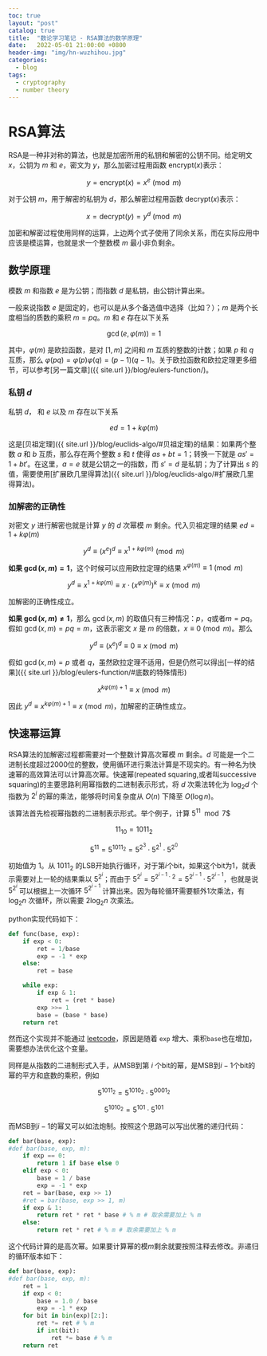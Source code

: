 ```yaml
---
toc: true
layout: "post"
catalog: true
title:  "数论学习笔记 - RSA算法的数学原理"
date:   2022-05-01 21:00:00 +0800
header-img: "img/hn-wuzhihou.jpg"
categories: 
  - blog
tags:
  - cryptography
  - number theory
---
```


# RSA算法

RSA是一种非对称的算法，也就是加密所用的私钥和解密的公钥不同。给定明文 $x$，公钥为 $m$ 和 $e$，密文为 $y$，那么加密过程用函数 $\text{encrypt}(x)$表示：

$$y=\text{encrypt}(x)=x^{e}\pmod {m}$$ 

对于公钥 $m$，用于解密的私钥为 $d$，那么解密过程用函数 $\text{decrypt}(x)$表示：

$$x=\text{decrypt}(y)=y^d\pmod {m}$$

加密和解密过程使用同样的运算，上边两个式子使用了同余关系，而在实际应用中应该是模运算，也就是求一个整数模 $m$ 最小非负剩余。

## 数学原理

模数 $m$ 和指数 $e$ 是为公钥；而指数 $d$ 是私钥，由公钥计算出来。

一般来说指数 $e$ 是固定的，也可以是从多个备选值中选择（比如？）；$m$ 是两个长度相当的质数的乘积 $m=pq$。$m$ 和 $e$ 存在以下关系

$$
\gcd(e, \varphi(m))=1
$$

其中，$\varphi(m)$ 是欧拉函数，是对 $[1,m]$ 之间和 $m$ 互质的整数的计数；如果 $p$ 和 $q$ 互质，那么 $\varphi(pq)=\varphi(p)\varphi(q)=(p-1)(q-1)$。关于欧拉函数和欧拉定理更多细节，可以参考[另一篇文章]({{ site.url }}/blog/eulers-function/)。

### 私钥 $d$

私钥 $d$， 和 $e$ 以及 $m$ 存在以下关系

$$
ed=1+k\varphi(m)
$$

这是[贝祖定理]({{ site.url }}/blog/euclids-algo/#贝祖定理)的结果：如果两个整数 $a$ 和 $b$ 互质，那么存在两个整数 $s$ 和 $t$ 使得 $as+bt=1$；转换一下就是 $as'=1+bt'$。在这里，$a=e$ 就是公钥之一的指数，而 $s'=d$ 是私钥；为了计算出 $s$ 的值，需要使用[扩展欧几里得算法]({{ site.url }}/blog/euclids-algo/#扩展欧几里得算法)。

### 加解密的正确性

对密文 $y$ 进行解密也就是计算 $y$ 的 $d$ 次幂模 $m$ 剩余。代入贝祖定理的结果 $ed=1+k\varphi(m)$

$$
y^d\equiv (x^e)^d\equiv x^{1+k\varphi(m)}\pmod m\tag{1}
$$

**如果 $\gcd(x, m)=1$**，这个时候可以应用欧拉定理的结果 $x^{\varphi(m)}\equiv1\pmod m$

$$
y^d\equiv x^{1+k\varphi(m)}\equiv x\cdot \big(x^{\varphi(m)}\big)^k\equiv x\pmod m
$$

加解密的正确性成立。

**如果 $\gcd(x, m)\ne 1$**，那么 $\gcd(x,m)$ 的取值只有三种情况：$p$，$q$或者$m=pq$。假如 $\gcd(x, m)=pq=m$，这表示密文 $x$ 是 $m$ 的倍数，$x\equiv0\pmod m$。那么 

$$
y^d\equiv (x^e)^d\equiv0\equiv x\pmod m
$$

假如 $\gcd(x, m)=p$ 或者 $q$，虽然欧拉定理不适用，但是仍然可以得出[一样的结果]({{ site.url }}/blog/eulers-function/#底数的特殊情形) 

$$
x^{k\varphi(m)+1}\equiv x\pmod m
$$

因此 $y^d\equiv x^{k\varphi(m)+1}\equiv x\pmod m$，加解密的正确性成立。

## 快速幂运算

RSA算法的加解密过程都需要对一个整数计算高次幂模 $m$ 剩余。$d$ 可能是一个二进制长度超过2000位的整数，使用循环进行乘法计算是不现实的。有一种名为快速幂的高效算法可以计算高次幂。快速幂(repeated squaring,或者叫successive squaring)的主要思路利用幂指数的二进制表示形式，将 $d$ 次乘法转化为 $\log_{2}{d}$ 个指数为 $2^i$ 的幂的乘法，能够将时间复杂度从 $O(n)$ 下降至 $O(\log{n})$。

该算法首先检视幂指数的二进制表示形式。举个例子，计算 $5^11 \mod 7$$

$$11_{10}=1011_{2}$$

$$5^{11}=5^{1011_{2}}=5^{2^3}\cdot 5^{2^1}\cdot 5^{2^0}$$

初始值为 $1$。从 $1011_{2}$ 的LSB开始执行循环，对于第$i$个bit，如果这个bit为1，就表示需要对上一轮的结果乘以 $5^{2^i}$；而由于 $5^{2^i}=5^{2^{i-1}\cdot2}=5^{2^{i-1}}\cdot 5^{2^{i-1}}$，也就是说 $5^{2^i}$ 可以根据上一次循环 $5^{2^{i-1}}$ 计算出来。因为每轮循环需要额外1次乘法，有 $\log_{2}{n}$ 次循环，所以需要 $2\log_{2}{n}$ 次乘法。

python实现代码如下：
```python
def func(base, exp):
    if exp < 0:
        ret = 1/base
        exp = -1 * exp
    else:
        ret = base

    while exp:
        if exp & 1:
            ret = (ret * base)
        exp >>= 1
        base = (base * base)
    return ret
```

然而这个实现并不能通过 [leetcode](https://leetcode.com/problems/powx-n/)，原因是随着 `exp` 增大、乘积`base`也在增加，需要想办法优化这个变量。

同样是从指数的二进制形式入手，从MSB到第 $i$ 个bit的幂，是MSB到$i-1$个bit的幂的平方和底数的乘积，例如

$$5^{1011_{2}}=5^{1010_{2}}\cdot 5^{0001_{2}}$$


$$5^{1010_{2}}=5^{101}\cdot 5^{101}$$

而MSB到$i-1$的幂又可以如法炮制。按照这个思路可以写出优雅的递归代码：

```python
def bar(base, exp):
#def bar(base, exp, m):
    if exp == 0:
        return 1 if base else 0
    elif exp < 0:
        base = 1 / base
        exp = -1 * exp
    ret = bar(base, exp >> 1)
    #ret = bar(base, exp >> 1, m)
    if exp & 1:
        return ret * ret * base # % m # 取余需要加上 % m
    else:
        return ret * ret # % m # 取余需要加上 % m
```
这个代码计算的是高次幂。如果要计算幂的模$m$剩余就要按照注释去修改。非递归的循环版本如下：

```python
def bar(base, exp):
#def bar(base, exp, m):
    ret = 1
    if exp < 0:
        base = 1.0 / base
        exp = -1 * exp
    for bit in bin(exp)[2:]:
        ret *= ret # % m
        if int(bit):
            ret *= base # % m
    return ret
```

